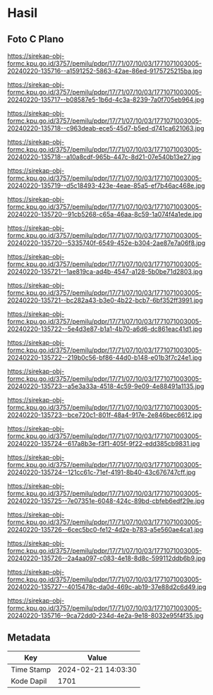 # Hasil

## Foto C Plano

https://sirekap-obj-formc.kpu.go.id/3757/pemilu/pdpr/17/71/07/10/03/1771071003005-20240220-135716--a1591252-5863-42ae-86ed-9175725215ba.jpg

https://sirekap-obj-formc.kpu.go.id/3757/pemilu/pdpr/17/71/07/10/03/1771071003005-20240220-135717--b08587e5-1b6d-4c3a-8239-7a0f705eb964.jpg

https://sirekap-obj-formc.kpu.go.id/3757/pemilu/pdpr/17/71/07/10/03/1771071003005-20240220-135718--c963deab-ece5-45d7-b5ed-d741ca621063.jpg

https://sirekap-obj-formc.kpu.go.id/3757/pemilu/pdpr/17/71/07/10/03/1771071003005-20240220-135718--a10a8cdf-965b-447c-8d21-07e540b13e27.jpg

https://sirekap-obj-formc.kpu.go.id/3757/pemilu/pdpr/17/71/07/10/03/1771071003005-20240220-135719--d5c18493-423e-4eae-85a5-ef7b46ac468e.jpg

https://sirekap-obj-formc.kpu.go.id/3757/pemilu/pdpr/17/71/07/10/03/1771071003005-20240220-135720--91cb5268-c65a-46aa-8c59-1a074f4a1ede.jpg

https://sirekap-obj-formc.kpu.go.id/3757/pemilu/pdpr/17/71/07/10/03/1771071003005-20240220-135720--5335740f-6549-452e-b304-2ae87e7a06f8.jpg

https://sirekap-obj-formc.kpu.go.id/3757/pemilu/pdpr/17/71/07/10/03/1771071003005-20240220-135721--1ae819ca-ad4b-4547-a128-5b0be71d2803.jpg

https://sirekap-obj-formc.kpu.go.id/3757/pemilu/pdpr/17/71/07/10/03/1771071003005-20240220-135721--bc282a43-b3e0-4b22-bcb7-6bf352ff3991.jpg

https://sirekap-obj-formc.kpu.go.id/3757/pemilu/pdpr/17/71/07/10/03/1771071003005-20240220-135722--5e4d3e87-b1a1-4b70-a6d6-dc861eac41d1.jpg

https://sirekap-obj-formc.kpu.go.id/3757/pemilu/pdpr/17/71/07/10/03/1771071003005-20240220-135722--219b0c56-bf86-44d0-b148-e01b3f7c24e1.jpg

https://sirekap-obj-formc.kpu.go.id/3757/pemilu/pdpr/17/71/07/10/03/1771071003005-20240220-135723--a5e3a33a-4518-4c59-9e09-4e88491a1135.jpg

https://sirekap-obj-formc.kpu.go.id/3757/pemilu/pdpr/17/71/07/10/03/1771071003005-20240220-135723--bce720c1-801f-48a4-917e-2e846bec6612.jpg

https://sirekap-obj-formc.kpu.go.id/3757/pemilu/pdpr/17/71/07/10/03/1771071003005-20240220-135724--617a8b3e-f3f1-405f-9f22-edd385cb9831.jpg

https://sirekap-obj-formc.kpu.go.id/3757/pemilu/pdpr/17/71/07/10/03/1771071003005-20240220-135724--121cc61c-71ef-4191-8b40-43c676747cff.jpg

https://sirekap-obj-formc.kpu.go.id/3757/pemilu/pdpr/17/71/07/10/03/1771071003005-20240220-135725--7e07351e-6048-424c-89bd-cbfeb6edf29e.jpg

https://sirekap-obj-formc.kpu.go.id/3757/pemilu/pdpr/17/71/07/10/03/1771071003005-20240220-135726--6cec5bc0-fe12-4d2e-b783-a5e560ae4ca1.jpg

https://sirekap-obj-formc.kpu.go.id/3757/pemilu/pdpr/17/71/07/10/03/1771071003005-20240220-135726--2a4aa097-c083-4e18-8d8c-599112ddb6b9.jpg

https://sirekap-obj-formc.kpu.go.id/3757/pemilu/pdpr/17/71/07/10/03/1771071003005-20240220-135727--4015478c-da0d-469c-ab19-37e88d2c6d49.jpg

https://sirekap-obj-formc.kpu.go.id/3757/pemilu/pdpr/17/71/07/10/03/1771071003005-20240220-135716--9ca72dd0-234d-4e2a-9e18-8032e95f4f35.jpg


## Metadata

| Key        | Value               |
| ---------- | ------------------- |
| Time Stamp | 2024-02-21 14:03:30 |
| Kode Dapil | 1701                |



